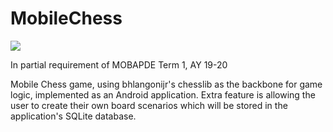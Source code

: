 # MobileChess

[![](https://jitpack.io/v/bhlangonijr/chesslib.svg)](https://jitpack.io/#bhlangonijr/chesslib)


In partial requirement of MOBAPDE Term 1, AY 19-20

Mobile Chess game, using bhlangonijr's chesslib as the backbone for game logic, implemented as an Android application. Extra feature is allowing the user to create their own board scenarios which will be stored in the application's SQLite database. 
